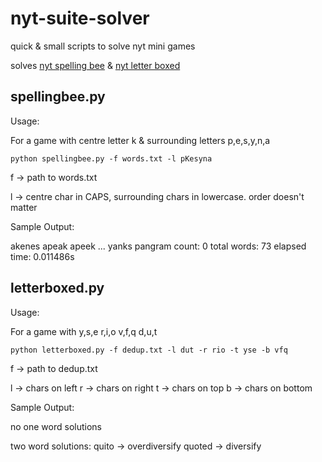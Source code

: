 # nyt-suite-solver
quick & small scripts to solve nyt mini games

solves [nyt spelling bee](https://www.nytimes.com/puzzles/spelling-bee) & [nyt letter boxed](https://www.nytimes.com/puzzles/letter-boxed)

## spellingbee.py

Usage:

For a game with centre letter k & surrounding letters p,e,s,y,n,a

`python spellingbee.py -f words.txt -l pKesyna`


f -> path to words.txt

l -> centre char in CAPS, surrounding chars in lowercase. order doesn't matter

Sample Output:

akenes
apeak
apeek
...
yanks
pangram count: 0
total words: 73
elapsed time: 0.011486s

## letterboxed.py

Usage: 

For a game with y,s,e r,i,o v,f,q d,u,t

`python letterboxed.py -f dedup.txt -l dut -r rio -t yse -b vfq`

f -> path to dedup.txt

l -> chars on left
r -> chars on right
t -> chars on top
b -> chars on bottom

Sample Output:

no one word solutions

two word solutions:
quito -> overdiversify
quoted -> diversify
